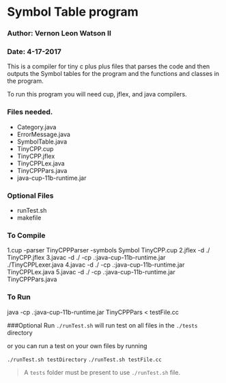 # Symbol Table program
### Author: Vernon Leon Watson II
### Date: 4-17-2017


This is a compiler for tiny c plus plus files that parses the 
code and then outputs the Symbol tables for the program and 
the functions and classes in the program.

To run this program you will need cup, jflex, and java compilers.

### Files needed.
* Category.java
* ErrorMessage.java
* SymbolTable.java
* TinyCPP.cup
* TinyCPP.jflex
* TinyCPPLex.java
* TinyCPPPars.java
* java-cup-11b-runtime.jar

### Optional Files

* runTest.sh
* makefile

### To Compile

1.cup -parser TinyCPPParser -symbols Symbol TinyCPP.cup
2.jflex -d ./ TinyCPP.jflex 
3.javac -d ./ -cp .:java-cup-11b-runtime.jar ./TinyCPPLexer.java
4.javac -d ./ -cp .:java-cup-11b-runtime.jar TinyCPPLex.java
5.javac -d ./ -cp .:java-cup-11b-runtime.jar TinyCPPPars.java

### To Run

java -cp .:java-cup-11b-runtime.jar TinyCPPPars  < testFile.cc

###Optional Run
`./runTest.sh` will run test on all files in the `./tests` directory

or you can run a test on your own files by running 

`./runTest.sh testDirectory`
`./runTest.sh testFile.cc`

> A `tests` folder must be present to use `./runTest.sh` file.


